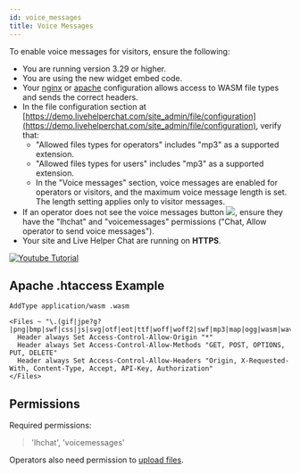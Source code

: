 ```yaml
---
id: voice_messages
title: Voice Messages
---
```


To enable voice messages for visitors, ensure the following:

*   You are running version 3.29 or higher.
*   You are using the new widget embed code.
*   Your [nginx](nginx-configuration-tips.md) or [apache](https://blog.addpipe.com/recording-mp3-audio-in-html5-using-vmsg-a-webassembly-library-based-on-lame/) configuration allows access to WASM file types and sends the correct headers.
*   In the file configuration section at [https://demo.livehelperchat.com/site_admin/file/configuration](https://demo.livehelperchat.com/site_admin/file/configuration), verify that:
    *   "Allowed files types for operators" includes "mp3" as a supported extension.
    *   "Allowed files types for users" includes "mp3" as a supported extension.
    *   In the "Voice messages" section, voice messages are enabled for operators or visitors, and the maximum voice message length is set. The length setting applies only to visitor messages.
*   If an operator does not see the voice messages button ![](https://livehelperchat.com/var/media/files/voice.jpg), ensure they have the "lhchat" and "voicemessages" permissions ("Chat, Allow operator to send voice messages").
*   Your site and Live Helper Chat are running on **HTTPS**.

[![Youtube Tutorial](https://img.youtube.com/vi/yTGwGdkBCyk/0.jpg)](https://youtu.be/yTGwGdkBCyk?t=92)

## Apache .htaccess Example

```apacheconfig
AddType application/wasm .wasm

<Files ~ "\.(gif|jpe?g?|png|bmp|swf|css|js|svg|otf|eot|ttf|woff|woff2|swf|mp3|map|ogg|wasm|wav|pdf|ico|txt)$">
  Header always Set Access-Control-Allow-Origin "*"
  Header always Set Access-Control-Allow-Methods "GET, POST, OPTIONS, PUT, DELETE"
  Header always Set Access-Control-Allow-Headers "Origin, X-Requested-With, Content-Type, Accept, API-Key, Authorization"
</Files>
```

## Permissions

Required permissions:

> 'lhchat', 'voicemessages'

Operators also need permission to [upload files](chat/files.md#permissions).
